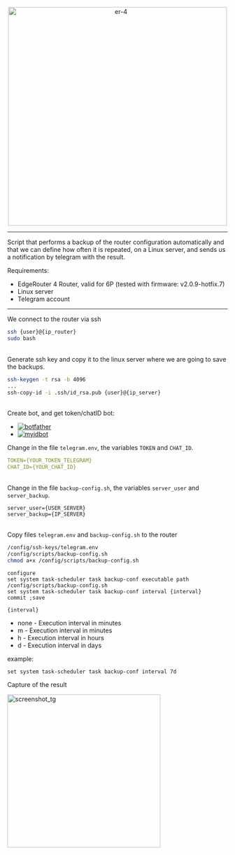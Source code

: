 <p align="center">
  <img src="https://github.com/user-attachments/assets/0b3f8951-8d90-4ee9-94c2-74311057d430" width="500" title="er-4">
</p>

---

Script that performs a backup of the router configuration automatically and that we can define how often it is repeated, on a Linux server, and sends us a notification by telegram with the result. 

Requirements:
- EdgeRouter 4 Router, valid for 6P (tested with firmware: v2.0.9-hotfix.7)
- Linux server
- Telegram account

---
We connect to the router via ssh
```bash
ssh {user}@{ip_router}
sudo bash
```
\
Generate ssh key and copy it to the linux server where we are going to save the backups.
```bash
ssh-keygen -t rsa -b 4096
...
ssh-copy-id -i .ssh/id_rsa.pub {user}@{ip_server}
```
\
Create bot, and get token/chatID bot:
- [![botfather](https://img.shields.io/badge/-botfather-0088cc?style=flat&labelColor=0088cc&logo=telegram&logoColor=white)](https://t.me/botfather)
- [![myidbot](https://img.shields.io/badge/-myidbot-0088cc?style=flat&labelColor=0088cc&logo=telegram&logoColor=white)](https://t.me/myidbot)

Change in the file `telegram.env`, the variables `TOKEN` and `CHAT_ID`.
```yaml
TOKEN={YOUR_TOKEN_TELEGRAM}
CHAT_ID={YOUR_CHAT_ID}
```
\
Change in the file `backup-config.sh`, the variables `server_user` and `server_backup`.
```shell
server_user={USER_SERVER}
server_backup={IP_SERVER}
```
\
Copy files `telegram.env` and `backup-config.sh` to the router
```bash
/config/ssh-keys/telegram.env
/config/scripts/backup-config.sh
chmod a+x /config/scripts/backup-config.sh
```

```shell
configure
set system task-scheduler task backup-conf executable path /config/scripts/backup-config.sh
set system task-scheduler task backup-conf interval {interval}
commit ;save
```

`{interval}`
 - none - Execution interval in minutes 
 - m - Execution interval in minutes 
 - h - Execution interval in hours
 - d - Execution interval in days

example:
```shell
set system task-scheduler task backup-conf interval 7d
```

Capture of the result
 
<p align="left">
  <img src="https://github.com/user-attachments/assets/4ed7b51e-5be9-423a-beda-2f665e32d1d3" width="350" title="screenshot_tg">
</p>
